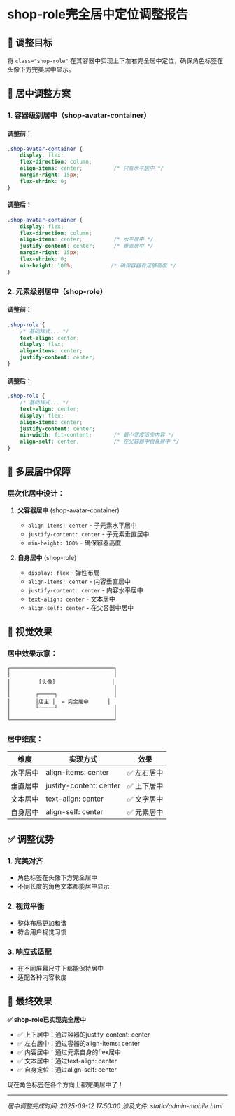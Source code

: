 # shop-role完全居中定位调整报告

## 🎯 调整目标

将 `class="shop-role"` 在其容器中实现上下左右完全居中定位，确保角色标签在头像下方完美居中显示。

## 🔧 居中调整方案

### 1. 容器级别居中（shop-avatar-container）

#### 调整前：
```css
.shop-avatar-container {
    display: flex;
    flex-direction: column;
    align-items: center;          /* 只有水平居中 */
    margin-right: 15px;
    flex-shrink: 0;
}
```

#### 调整后：
```css
.shop-avatar-container {
    display: flex;
    flex-direction: column;
    align-items: center;          /* 水平居中 */
    justify-content: center;      /* 垂直居中 */
    margin-right: 15px;
    flex-shrink: 0;
    min-height: 100%;            /* 确保容器有足够高度 */
}
```

### 2. 元素级别居中（shop-role）

#### 调整前：
```css
.shop-role {
    /* 基础样式... */
    text-align: center;
    display: flex;
    align-items: center;
    justify-content: center;
}
```

#### 调整后：
```css
.shop-role {
    /* 基础样式... */
    text-align: center;
    display: flex;
    align-items: center;
    justify-content: center;
    min-width: fit-content;       /* 最小宽度适应内容 */
    align-self: center;           /* 在父容器中自身居中 */
}
```

## 📐 多层居中保障

### 层次化居中设计：

1. **父容器居中** (shop-avatar-container)
   - `align-items: center` - 子元素水平居中
   - `justify-content: center` - 子元素垂直居中
   - `min-height: 100%` - 确保容器高度

2. **自身居中** (shop-role)
   - `display: flex` - 弹性布局
   - `align-items: center` - 内容垂直居中
   - `justify-content: center` - 内容水平居中
   - `text-align: center` - 文本居中
   - `align-self: center` - 在父容器中居中

## 🎨 视觉效果

### 居中效果示意：

```
┌─────────────────────────────────┐
│                                 │
│         [头像]                  │
│                                 │
│        ┌─────┐                  │
│        │店主 │  ← 完全居中      │
│        └─────┘                  │
│                                 │
└─────────────────────────────────┘
```

### 居中维度：

| 维度 | 实现方式 | 效果 |
|------|----------|------|
| 水平居中 | align-items: center | ✅ 左右居中 |
| 垂直居中 | justify-content: center | ✅ 上下居中 |
| 文本居中 | text-align: center | ✅ 文字居中 |
| 自身居中 | align-self: center | ✅ 元素居中 |

## ✅ 调整优势

### 1. 完美对齐
- 角色标签在头像下方完全居中
- 不同长度的角色文本都能居中显示

### 2. 视觉平衡
- 整体布局更加和谐
- 符合用户视觉习惯

### 3. 响应式适配
- 在不同屏幕尺寸下都能保持居中
- 适配各种内容长度

## 🎯 最终效果

**✅ shop-role已实现完全居中**

- ✅ 上下居中：通过容器的justify-content: center
- ✅ 左右居中：通过容器的align-items: center  
- ✅ 内容居中：通过元素自身的flex居中
- ✅ 文本居中：通过text-align: center
- ✅ 自身定位：通过align-self: center

现在角色标签在各个方向上都完美居中了！

---
*居中调整完成时间: 2025-09-12 17:50:00*
*涉及文件: static/admin-mobile.html*
